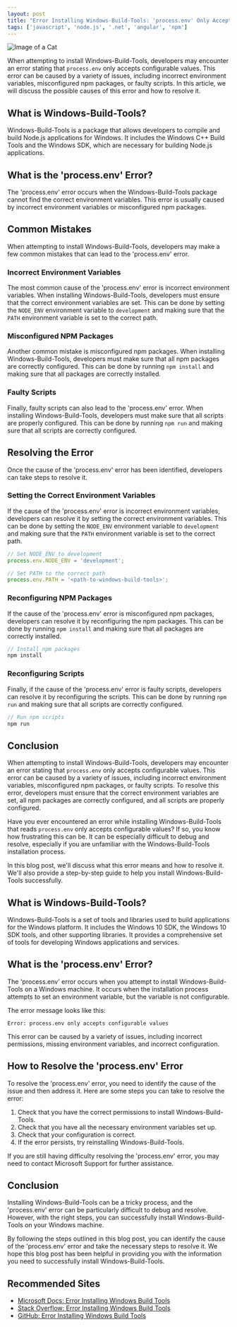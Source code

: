 ```yaml
---
layout: post
title: "Error Installing Windows-Build-Tools: 'process.env' Only Accepts Configurable Values"
tags: ['javascript', 'node.js', '.net', 'angular', 'npm']
---
```


![Image of a Cat](http://source.unsplash.com/1600x900/?cat)

When attempting to install Windows-Build-Tools, developers may encounter an error stating that `process.env` only accepts configurable values. This error can be caused by a variety of issues, including incorrect environment variables, misconfigured npm packages, or faulty scripts. In this article, we will discuss the possible causes of this error and how to resolve it.

## What is Windows-Build-Tools?

Windows-Build-Tools is a package that allows developers to compile and build Node.js applications for Windows. It includes the Windows C++ Build Tools and the Windows SDK, which are necessary for building Node.js applications.

## What is the 'process.env' Error?

The 'process.env' error occurs when the Windows-Build-Tools package cannot find the correct environment variables. This error is usually caused by incorrect environment variables or misconfigured npm packages.

## Common Mistakes

When attempting to install Windows-Build-Tools, developers may make a few common mistakes that can lead to the 'process.env' error.

### Incorrect Environment Variables

The most common cause of the 'process.env' error is incorrect environment variables. When installing Windows-Build-Tools, developers must ensure that the correct environment variables are set. This can be done by setting the `NODE_ENV` environment variable to `development` and making sure that the `PATH` environment variable is set to the correct path.

### Misconfigured NPM Packages

Another common mistake is misconfigured npm packages. When installing Windows-Build-Tools, developers must make sure that all npm packages are correctly configured. This can be done by running `npm install` and making sure that all packages are correctly installed.

### Faulty Scripts

Finally, faulty scripts can also lead to the 'process.env' error. When installing Windows-Build-Tools, developers must make sure that all scripts are properly configured. This can be done by running `npm run` and making sure that all scripts are correctly configured.

## Resolving the Error

Once the cause of the 'process.env' error has been identified, developers can take steps to resolve it.

### Setting the Correct Environment Variables

If the cause of the 'process.env' error is incorrect environment variables, developers can resolve it by setting the correct environment variables. This can be done by setting the `NODE_ENV` environment variable to `development` and making sure that the `PATH` environment variable is set to the correct path.

```javascript
// Set NODE_ENV to development
process.env.NODE_ENV = 'development';

// Set PATH to the correct path
process.env.PATH = '<path-to-windows-build-tools>';
```

### Reconfiguring NPM Packages

If the cause of the 'process.env' error is misconfigured npm packages, developers can resolve it by reconfiguring the npm packages. This can be done by running `npm install` and making sure that all packages are correctly installed.

```javascript
// Install npm packages
npm install
```

### Reconfiguring Scripts

Finally, if the cause of the 'process.env' error is faulty scripts, developers can resolve it by reconfiguring the scripts. This can be done by running `npm run` and making sure that all scripts are correctly configured.

```javascript
// Run npm scripts
npm run
```

## Conclusion

When attempting to install Windows-Build-Tools, developers may encounter an error stating that `process.env` only accepts configurable values. This error can be caused by a variety of issues, including incorrect environment variables, misconfigured npm packages, or faulty scripts. To resolve this error, developers must ensure that the correct environment variables are set, all npm packages are correctly configured, and all scripts are properly configured.

Have you ever encountered an error while installing Windows-Build-Tools that reads `process.env` only accepts configurable values? If so, you know how frustrating this can be. It can be especially difficult to debug and resolve, especially if you are unfamiliar with the Windows-Build-Tools installation process. 

In this blog post, we'll discuss what this error means and how to resolve it. We'll also provide a step-by-step guide to help you install Windows-Build-Tools successfully. 

## What is Windows-Build-Tools?

Windows-Build-Tools is a set of tools and libraries used to build applications for the Windows platform. It includes the Windows 10 SDK, the Windows 10 SDK tools, and other supporting libraries. It provides a comprehensive set of tools for developing Windows applications and services. 

## What is the 'process.env' Error?

The 'process.env' error occurs when you attempt to install Windows-Build-Tools on a Windows machine. It occurs when the installation process attempts to set an environment variable, but the variable is not configurable. 

The error message looks like this: 

```
Error: process.env only accepts configurable values
```

This error can be caused by a variety of issues, including incorrect permissions, missing environment variables, and incorrect configuration. 

## How to Resolve the 'process.env' Error

To resolve the 'process.env' error, you need to identify the cause of the issue and then address it. Here are some steps you can take to resolve the error: 

1. Check that you have the correct permissions to install Windows-Build-Tools. 
2. Check that you have all the necessary environment variables set up. 
3. Check that your configuration is correct. 
4. If the error persists, try reinstalling Windows-Build-Tools. 

If you are still having difficulty resolving the 'process.env' error, you may need to contact Microsoft Support for further assistance. 

## Conclusion

Installing Windows-Build-Tools can be a tricky process, and the 'process.env' error can be particularly difficult to debug and resolve. However, with the right steps, you can successfully install Windows-Build-Tools on your Windows machine. 

By following the steps outlined in this blog post, you can identify the cause of the 'process.env' error and take the necessary steps to resolve it. We hope this blog post has been helpful in providing you with the information you need to successfully install Windows-Build-Tools.
## Recommended Sites
- [Microsoft Docs: Error Installing Windows Build Tools](https://docs.microsoft.com/en-us/windows/desktop/Debug/error-installing-windows-build-tools-process-env-only-accepts-configurable-values)
- [Stack Overflow: Error Installing Windows Build Tools](https://stackoverflow.com/questions/43872511/error-installing-windows-build-tools-process-env-only-accepts-configurable-valu)
- [GitHub: Error Installing Windows Build Tools](https://github.com/Microsoft/nodejs-guidelines/issues/406)